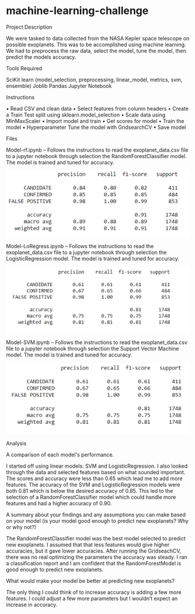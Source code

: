 # machine-learning-challenge

Project Description

We were tasked to data collected from the NASA Kepler space telescope on possible exoplanets. This was to be accomplished using machine learning. We had to preprocess the raw data, select the model, tune the model, then predict the models accuracy. 

Tools Required

SciKit learn (model_selection, preprocessing, linear_model, metrics, svm, ensemble)
Joblib
Pandas
Jupyter Notebook

Instructions

•	Read CSV and clean data
•	Select features from column headers
•	Create a Train Test split using sklearn.model_selection
•	Scale data using MinMaxScaler
•	Import model and train
•	Get scores for model
•	Train the model 
•	Hyperparameter Tune the model with GridsearchCV
•	Save model

Files

Model-rf.ipynb – Follows the instructions to read the exoplanet_data.csv file to a jupyter notebook through selection the RandomForestClassifier model. The model is trained and tuned for accuracy. 

![RandomForestClassifier](/Images/RFC.PNG)

Model-LoRegress.ipynb – Follows the instructions to read the exoplanet_data.csv file to a jupyter notebook through selection the LogisticRegression model. The model is trained and tuned for accuracy.

![Logisitic Regression](/Images/LG.PNG)

Model-SVM.ipynb – Follows the instructions to read the exoplanet_data.csv file to a jupyter notebook through selection the Support Vector Machine model. The model is trained and tuned for accuracy. 

![SVM](/Images/SVM.PNG)



Analysis

A comparison of each model's performance.

I started off using linear models: SVM and LogisticRegression. I also looked through the data and selected features based on what sounded important. The scores and accuracy were less than 0.65 which lead me to add more features. The accuracy of the SVM and LogisticRegression models were both 0.81 which is below the desired accuracy of 0.85. This led to the selection of a RandomForestClassifier model which could handle more features and had a higher accuracy of 0.90.

A summary about your findings and any assumptions you can make based on your model (is your model good enough to predict new exoplanets? Why or why not?)

The RandomForestClassifier model was the best model selected to predict new exoplanets. I assumed that that less features would give higher accuracies, but it gave lower accuracies. After running the GridseachCV, there was no real optimizing the parameters the accuracy was steady. I ran a classification report and I am confident that the RandomForestModel is good enough to predict new exoplanets.

What would make your model be better at predicting new exoplanets?

The only thing I could think of to increase accuracy is adding a few more features. I could adjust a few more parameters but I wouldn’t expect an increase in accuracy.
